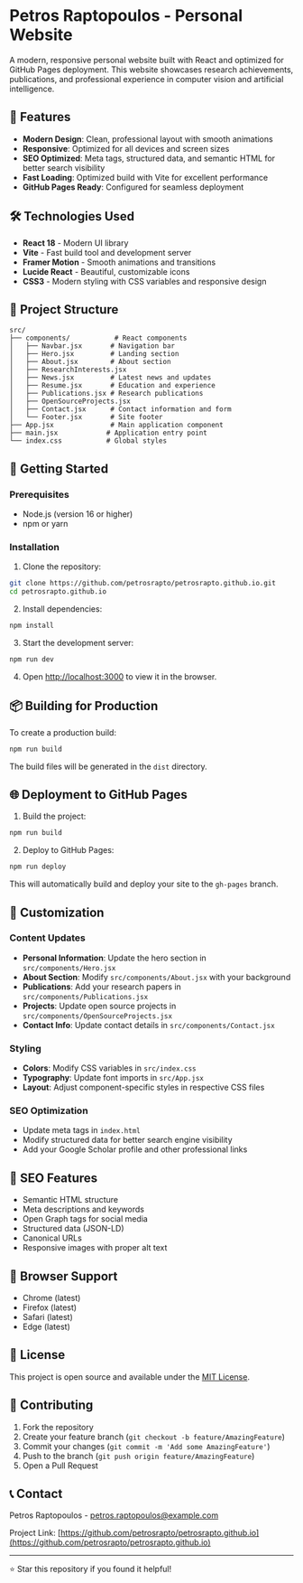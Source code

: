 # Petros Raptopoulos - Personal Website

A modern, responsive personal website built with React and optimized for GitHub Pages deployment. This website showcases research achievements, publications, and professional experience in computer vision and artificial intelligence.

## 🚀 Features

- **Modern Design**: Clean, professional layout with smooth animations
- **Responsive**: Optimized for all devices and screen sizes
- **SEO Optimized**: Meta tags, structured data, and semantic HTML for better search visibility
- **Fast Loading**: Optimized build with Vite for excellent performance
- **GitHub Pages Ready**: Configured for seamless deployment

## 🛠️ Technologies Used

- **React 18** - Modern UI library
- **Vite** - Fast build tool and development server
- **Framer Motion** - Smooth animations and transitions
- **Lucide React** - Beautiful, customizable icons
- **CSS3** - Modern styling with CSS variables and responsive design

## 📁 Project Structure

```
src/
├── components/           # React components
│   ├── Navbar.jsx       # Navigation bar
│   ├── Hero.jsx         # Landing section
│   ├── About.jsx        # About section
│   ├── ResearchInterests.jsx
│   ├── News.jsx         # Latest news and updates
│   ├── Resume.jsx       # Education and experience
│   ├── Publications.jsx # Research publications
│   ├── OpenSourceProjects.jsx
│   ├── Contact.jsx      # Contact information and form
│   └── Footer.jsx       # Site footer
├── App.jsx              # Main application component
├── main.jsx            # Application entry point
└── index.css           # Global styles
```

## 🚀 Getting Started

### Prerequisites

- Node.js (version 16 or higher)
- npm or yarn

### Installation

1. Clone the repository:
```bash
git clone https://github.com/petrosrapto/petrosrapto.github.io.git
cd petrosrapto.github.io
```

2. Install dependencies:
```bash
npm install
```

3. Start the development server:
```bash
npm run dev
```

4. Open [http://localhost:3000](http://localhost:3000) to view it in the browser.

## 📦 Building for Production

To create a production build:

```bash
npm run build
```

The build files will be generated in the `dist` directory.

## 🌐 Deployment to GitHub Pages

1. Build the project:
```bash
npm run build
```

2. Deploy to GitHub Pages:
```bash
npm run deploy
```

This will automatically build and deploy your site to the `gh-pages` branch.

## 📝 Customization

### Content Updates

- **Personal Information**: Update the hero section in `src/components/Hero.jsx`
- **About Section**: Modify `src/components/About.jsx` with your background
- **Publications**: Add your research papers in `src/components/Publications.jsx`
- **Projects**: Update open source projects in `src/components/OpenSourceProjects.jsx`
- **Contact Info**: Update contact details in `src/components/Contact.jsx`

### Styling

- **Colors**: Modify CSS variables in `src/index.css`
- **Typography**: Update font imports in `src/App.jsx`
- **Layout**: Adjust component-specific styles in respective CSS files

### SEO Optimization

- Update meta tags in `index.html`
- Modify structured data for better search engine visibility
- Add your Google Scholar profile and other professional links

## 🎯 SEO Features

- Semantic HTML structure
- Meta descriptions and keywords
- Open Graph tags for social media
- Structured data (JSON-LD)
- Canonical URLs
- Responsive images with proper alt text

## 📱 Browser Support

- Chrome (latest)
- Firefox (latest)
- Safari (latest)
- Edge (latest)

## 📄 License

This project is open source and available under the [MIT License](LICENSE).

## 🤝 Contributing

1. Fork the repository
2. Create your feature branch (`git checkout -b feature/AmazingFeature`)
3. Commit your changes (`git commit -m 'Add some AmazingFeature'`)
4. Push to the branch (`git push origin feature/AmazingFeature`)
5. Open a Pull Request

## 📞 Contact

Petros Raptopoulos - petros.raptopoulos@example.com

Project Link: [https://github.com/petrosrapto/petrosrapto.github.io](https://github.com/petrosrapto/petrosrapto.github.io)

---

⭐ Star this repository if you found it helpful!